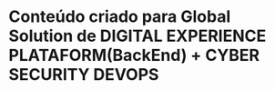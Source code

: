 # Conteúdo criado para Global Solution de DIGITAL EXPERIENCE PLATAFORM(BackEnd) + CYBER SECURITY DEVOPS
